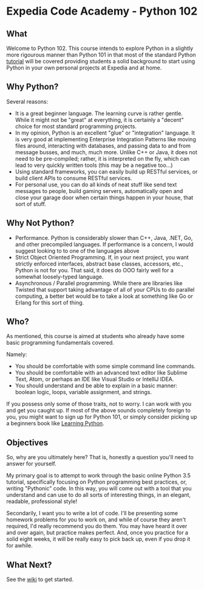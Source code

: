# Expedia Code Academy - Python 102
## What
Welcome to Python 102. This course intends to explore Python in a slightly more rigourous manner than Python 101 in that most of the standard Python [tutorial](https://docs.python.org/3/tutorial/) will be covered providing students a solid background to start using Python in your own personal projects at Expedia and at home.
## Why Python?
Several reasons:

* It is a great beginner language. The learning curve is rather gentle. While it might not be "great" at everything, it is certainly a "decent" choice for most standard programming projects.
* In my opinion, Python is an excellent "glue" or "integration" language. It is very good at implementing Enterprise Integration Patterns like moving files around, interacting with databases, and passing data to and from message busses, and much, much more. Unlike C++ or Java, it does not need to be pre-compiled; rather, it is interpreted on the fly, which can lead to very quickly written tools (this may be a negative too...)
* Using standard frameworks, you can easily build up RESTful services, or build client APIs to consume RESTful services.
* For personal use, you can do all kinds of neat stuff like send text messages to people, build gaming servers, automatically open and close your garage door when certain things happen in your house, that sort of stuff.

## Why Not Python?

* Performance. Python is considerably slower than C++, Java, .NET, Go, and other precompiled languages. If performance is a concern, I would suggest looking to to one of the languages above
* Strict Object Oriented Programming. If, in your next project, you want strictly enforced interfaces, abstract base classes, accessors, etc., Python is not for you. That said, it does do OOO fairly well for a somewhat loosely-typed language.
* Asynchronous / Parallel programming. While there are libraries like Twisted that support taking advantage of all of your CPUs to do parallel computing, a better bet would be to take a look at something like Go or Erlang for this sort of thing.

## Who?
As mentioned, this course is aimed at students who already have some basic programming fundamentals covered.

Namely:

* You should be comfortable with some simple command line commands.
* You should be comfortable with an advanced text editor like Sublime Text, Atom, or perhaps an IDE like Visual Studio or IntelliJ IDEA.
* You should understand and be able to explain in a basic manner: boolean logic, loops, variable assignment, and strings.

If you possess only some of those traits, not to worry. I can work with you and get you caught up. If most of the above sounds completely foreign to you, you might want to sign up for Python 101, or simply consider picking up a beginners book like [Learning Python](http://www.amazon.com/Learning-Python-Edition-Mark-Lutz/dp/1449355730).

## Objectives
So, why are you ultimately here? That is, honestly a question you'll need to answer for yourself. 

My primary goal is to attempt to work through the basic online Python 3.5 tutorial, specifically focusing on Python programming best practices, or, writing "Pythonic" code. In this way, you will come out with a tool that you understand and can use to do all sorts of interesting things, in an elegant, readable, professional style!

Secondarily, I want you to write a lot of code. I'll be presenting some homework problems for you to work on, and while of course they aren't required, I'd really recommend you do them. You may have heard it over and over again, but practice makes perfect. And, once you practice for a solid eight weeks, it will be really easy to pick back up, even if you drop it for awhile.

## What Next?
See the [wiki](https://github.com/chriszacny/ecapy102/wiki) to get started.

